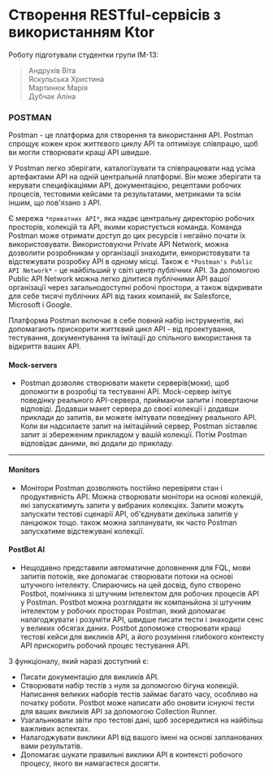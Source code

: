 # Створення RESTful-сервісів з використанням Ktor

Роботу підготували студентки групи ІМ-13:
> Андрухів Віта <br>
> Яскульська Христина<br>
> Мартинюк Марія<br>
> Дубчак Аліна<br>

### POSTMAN

Postman - це платформа для створення та використання API. Postman спрощує кожен крок життєвого циклу API та оптимізує співпрацю, щоб ви могли створювати кращі API швидше.

У Postman легко зберігати, каталогізувати та співпрацювати над усіма артефактами API на одній центральній платформі. Він може зберігати та керувати специфікаціями API, документацією, рецептами робочих процесів, тестовими кейсами та результатами, метриками та всім іншим, що пов'язано з API.

Є мережа `*приватних API*`, яка надає центральну директорію робочих просторів, колекцій та API, якими користується команда. Команда Postman може отримати доступ до цих ресурсів і негайно почати їх використовувати. Використовуючи Private API Network, можна дозволити розробникам у організації знаходити, використовувати та відстежувати розробку API в одному місці. Також є `*Postman's Public API Network*` - це найбільший у світі центр публічних API. За допомогою Public API Network можна легко ділитися публічними API вашої організації через загальнодоступні робочі простори, а також відкривати для себе тисячі публічних API від таких компаній, як Salesforce, Microsoft і Google.

Платформа Postman включає в себе повний набір інструментів, які допомагають прискорити життєвий цикл API - від проектування, тестування, документування та імітації до спільного використання та відкриття ваших API.

#### Mock-servers
- Postman дозволяє створювати макети серверів(моки), щоб допомогти в розробці та тестуванні API. Mock-сервер імітує поведінку реального API-сервера, приймаючи запити і повертаючи відповіді. Додавши макет сервера до своєї колекції і додавши приклади до запитів, ви можете імітувати поведінку реального API.
Коли ви надсилаєте запит на імітаційний сервер, Postman зіставляє запит зі збереженим прикладом у вашій колекції. Потім Postman відповідає даними, які додали до прикладу. 
---------

#### Monitors
- Монітори Postman дозволяють постійно перевіряти стан і продуктивність API. Можна створювати монітори на основі колекцій, які запускатимуть запити у вибраних колекціях. Запити можуть запускати тестові сценарії API, об'єднувати декілька запитів у ланцюжок тощо. також можна запланувати, як часто Postman запускатиме відстежувані колекції.

#### PostBot AI
- Нещодавно представили автоматичне доповнення для FQL, мови запитів потоків, яке допомагає створювати потоки на основі штучного інтелекту. Спираючись на цей досвід, було створено Postbot, помічника зі штучним інтелектом для робочих процесів API у Postman.
Postbot можна розглядати як компаньйона зі штучним інтелектом у робочих просторах Postman, який допомагає налагоджувати і розуміти API, швидше писати тести і знаходити сенс у великих обсягах даних.
Postbot допоможе створювати кращі тестові кейси для викликів API, а його розуміння глибокого контексту API прискорить робочий процес тестування API.

З функціоналу, який наразі доступний є:
- Писати документацію для викликів API.
- Створювати набір тестів з нуля за допомогою бігуна колекцій. Написання великих наборів тестів займає багато часу, особливо на початку роботи. Postbot може написати або оновити існуючі тести для ваших викликів API за допомогою Collection Runner.
- Узагальнювати звіти про тестові дані, щоб зосередитися на найбільш важливих аспектах.
- Налагоджувати виклики API від вашого імені на основі запланованих вами результатів.
- Допомагає шукати правильні виклики API в контексті робочого процесу, якого ви намагаєтеся досягти.
